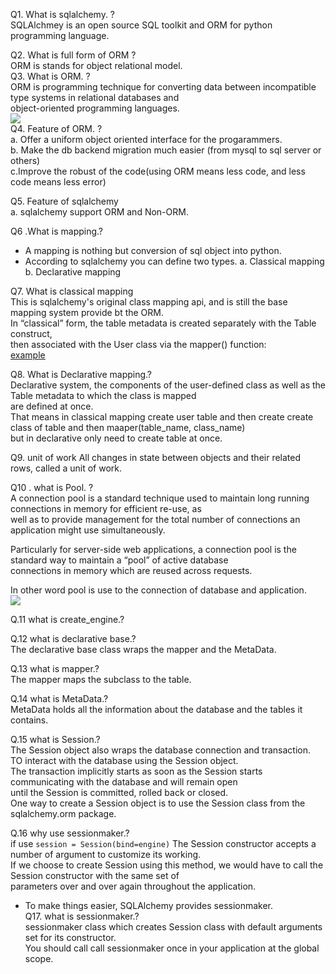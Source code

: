 Q1. What is sqlalchemy. ?   
SQLAlchmey is an open source SQL toolkit and ORM for python programming language.   

Q2. What is full form of ORM ?  
ORM is stands for object relational model.   
Q3. What is ORM. ?      
ORM is programming technique for converting data between incompatible type systems in relational databases and          
object-oriented programming languages.      
![](https://miro.medium.com/max/700/1*9TZHTGKjIyUOAvmQkV1RNA.png)    
Q4. Feature of ORM. ?   
a. Offer a uniform object oriented interface for the progarammers.     
b. Make the db backend migration much easier (from mysql to sql server or others)  
c.Improve the robust of the code(using ORM means less code, and less code means less error)   

Q5. Feature of sqlalchemy   
a. sqlalchemy support ORM and Non-ORM.   

Q6 .What is mapping.? 
* A mapping is nothing but conversion of sql object into python.  
* According to sqlalchemy you can define two types. 
a.  Classical mapping    
b. Declarative mapping    

Q7. What is classical mapping   
This is sqlalchemy's original class mapping api, and is still the base mapping system provide bt the ORM.     
In “classical” form, the table metadata is created separately with the Table construct,      
then associated with the User class via the mapper() function:          
[example](https://docs.sqlalchemy.org/en/13/orm/mapping_styles.html)      

Q8. What is Declarative mapping.?     
Declarative system, the components of the user-defined class as well as the Table metadata to which the class is mapped    
are defined at once.    
That means in classical mapping create user table and then create create class of table and then maaper(table_name, class_name)    
but in declarative only need to create table at once.   

Q9. unit of work
All changes in state between objects and their related rows, called a unit of work.   
    

Q10 . what is Pool. ?       
A connection pool is a standard technique used to maintain long running connections in memory for efficient re-use, as    
well as to provide management for the total number of connections an application might use simultaneously.   

Particularly for server-side web applications, a connection pool is the standard way to maintain a “pool” of active database    
connections in memory which are reused across requests.   

In other word pool is use to the connection of database and application.         
![](https://docs.sqlalchemy.org/en/13/_images/sqla_engine_arch.png)     

Q.11 what is create_engine.?      

Q.12 what is declarative base.?   
The declarative base class wraps the mapper and the MetaData.    

Q.13  what is mapper.?   
The mapper maps the subclass to the table.   
 
Q.14 what is MetaData.?   
MetaData holds all the information about the database and the tables it contains.   

Q.15 what is Session.?     
The Session object also wraps the database connection and transaction.    
TO interact with the database using the Session object.   
The transaction implicitly starts as soon as the Session starts communicating with the database and will remain open     
until the Session is committed, rolled back or closed.    
One way to create a Session object is to use the Session class from the sqlalchemy.orm package.   

Q.16 why use sessionmaker.?   
if use `session = Session(bind=engine)` The Session constructor accepts a number of argument to customize its working.   
If we choose to create Session using this method, we would have to call the Session constructor with the same set of    
parameters over and over again throughout the application.     

* To make things easier, SQLAlchemy provides sessionmaker.   
Q17. what is sessionmaker.?  
sessionmaker class which creates Session class with default arguments set for its constructor.   
You should call call sessionmaker once in your application at the global scope.       

